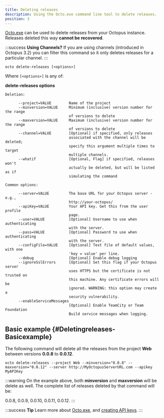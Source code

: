 ```yaml
---
title: Deleting releases
description: Using the Octo.exe command line tool to delete releases.
position: 3
---
```


[Octo.exe](/docs/api-and-integration/octo.exe-command-line/index.md) can be used to delete releases from your Octopus instance. Releases deleted this way **cannot be recovered**.

:::success
**Using Channels?**
If you are using channels (introduced in Octopus 3.2) you can filter this command so it only deletes releases for a particular channel.
:::

```text
octo delete-releases [<options>]
```

Where `[<options>]` is any of:

**delete-releases options**

```text
Deletion: 

      --project=VALUE        Name of the project
      --minversion=VALUE     Minimum (inclusive) version number for the range 
                             of versions to delete
      --maxversion=VALUE     Maximum (inclusive) version number for the range 
                             of versions to delete
      --channel=VALUE        [Optional] if specified, only releases 
                             associated with the channel will be deleted; 
                             specify this argument multiple times to target 
                             multiple channels.
      --whatif               [Optional, Flag] if specified, releases won't 
                             actually be deleted, but will be listed as if 
                             simulating the command

Common options: 

      --server=VALUE         The base URL for your Octopus server - e.g., 
                             http://your-octopus/
      --apiKey=VALUE         Your API key. Get this from the user profile 
                             page.
      --user=VALUE           [Optional] Username to use when authenticating 
                             with the server.
      --pass=VALUE           [Optional] Password to use when authenticating 
                             with the server.
      --configFile=VALUE     [Optional] Text file of default values, with one 
                             'key = value' per line.
      --debug                [Optional] Enable debug logging
      --ignoreSslErrors      [Optional] Set this flag if your Octopus server 
                             uses HTTPS but the certificate is not trusted on 
                             this machine. Any certificate errors will be 
                             ignored. WARNING: this option may create a 
                             security vulnerability.
      --enableServiceMessages
                             [Optional] Enable TeamCity or Team Foundation 
                             Build service messages when logging.

```

## Basic example {#Deletingreleases-Basicexample}

The following command will delete all the releases from the project **Web** between versions **0.0.8** to **0.0.12**.

```text
octo delete-releases --project Web --minversion="0.0.8" --maxversion="0.0.12" --server http://MyOctopusServerURL.com --apikey MyAPIKey
```

:::warning
On the example above, both **minversion** and **maxversion** will be delete as well. The complete list of releases deleted by that command will be:

0.0.8, 0.0.9, 0.0.10, 0.0.11, 0.0.12.
:::

:::success
**Tip**
Learn more about [Octo.exe](/docs/api-and-integration/octo.exe-command-line/index.md), and [creating API keys](/docs/how-to/how-to-create-an-api-key.md).
:::
